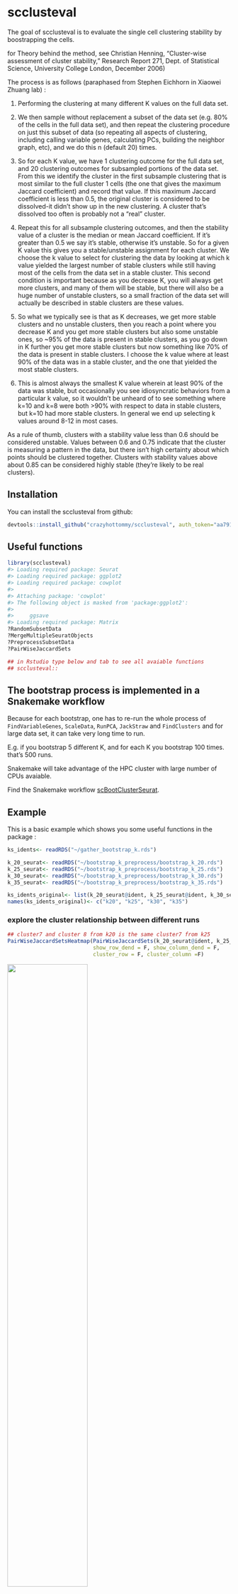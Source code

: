 
<!-- README.md is generated from README.Rmd. Please edit that file -->

# scclusteval

The goal of scclusteval is to evaluate the single cell clustering
stability by boostrapping the cells.

for Theory behind the method, see Christian Henning, “Cluster-wise
assessment of cluster stability,” Research Report 271, Dept. of
Statistical Science, University College London, December 2006)

The process is as follows (paraphased from Stephen Eichhorn in Xiaowei
Zhuang lab) :

1.  Performing the clustering at many different K values on the full
    data set.

2.  We then sample without replacement a subset of the data set
    (e.g. 80% of the cells in the full data set), and then repeat the
    clustering procedure on just this subset of data (so repeating all
    aspects of clustering, including calling variable genes, calculating
    PCs, building the neighbor graph, etc), and we do this n (default
    20) times.

3.  So for each K value, we have 1 clustering outcome for the full data
    set, and 20 clustering outcomes for subsampled portions of the data
    set. From this we identify the cluster in the first subsample
    clustering that is most similar to the full cluster 1 cells (the one
    that gives the maximum Jaccard coefficient) and record that value.
    If this maximum Jaccard coefficient is less than 0.5, the original
    cluster is considered to be dissolved-it didn’t show up in the new
    clustering. A cluster that’s dissolved too often is probably not a
    “real” cluster.

4.  Repeat this for all subsample clustering outcomes, and then the
    stability value of a cluster is the median or mean Jaccard
    coefficient. If it’s greater than 0.5 we say it’s stable, otherwise
    it’s unstable. So for a given K value this gives you a
    stable/unstable assignment for each cluster. We choose the k value
    to select for clustering the data by looking at which k value
    yielded the largest number of stable clusters while still having
    most of the cells from the data set in a stable cluster. This second
    condition is important because as you decrease K, you will always
    get more clusters, and many of them will be stable, but there will
    also be a huge number of unstable clusters, so a small fraction of
    the data set will actually be described in stable clusters are these
    values.

5.  So what we typically see is that as K decreases, we get more stable
    clusters and no unstable clusters, then you reach a point where you
    decrease K and you get more stable clusters but also some unstable
    ones, so ~95% of the data is present in stable clusters, as you go
    down in K further you get more stable clusters but now something
    like 70% of the data is present in stable clusters. I choose the k
    value where at least 90% of the data was in a stable cluster, and
    the one that yielded the most stable clusters.

6.  This is almost always the smallest K value wherein at least 90% of
    the data was stable, but occasionally you see idiosyncratic
    behaviors from a particular k value, so it wouldn’t be unheard of to
    see something where k=10 and k=8 were both \>90% with respect to
    data in stable clusters, but k=10 had more stable clusters. In
    general we end up selecting k values around 8-12 in most cases.

As a rule of thumb, clusters with a stability value less than 0.6 should
be considered unstable. Values between 0.6 and 0.75 indicate that the
cluster is measuring a pattern in the data, but there isn’t high
certainty about which points should be clustered together. Clusters with
stability values above about 0.85 can be considered highly stable
(they’re likely to be real clusters).

## Installation

You can install the scclusteval from
github:

``` r
devtools::install_github("crazyhottommy/scclusteval", auth_token="aa791fd9c20a5cb9205774df9c7a78f63fef9c2c")
```

## Useful functions

``` r
library(scclusteval)
#> Loading required package: Seurat
#> Loading required package: ggplot2
#> Loading required package: cowplot
#> 
#> Attaching package: 'cowplot'
#> The following object is masked from 'package:ggplot2':
#> 
#>     ggsave
#> Loading required package: Matrix
?RandomSubsetData
?MergeMultipleSeuratObjects
?PreprocessSubsetData
?PairWiseJaccardSets

## in Rstudio type below and tab to see all avaiable functions
## scclusteval::
```

## The bootstrap process is implemented in a Snakemake workflow

Because for each bootstrap, one has to re-run the whole process of
`FindVariableGenes`, `ScaleData`, `RunPCA`, `JackStraw` and
`FindClusters` and for large data set, it can take very long time to
run.

E.g. if you bootstrap 5 different K, and for each K you bootstrap 100
times. that’s 500 runs.

Snakemake will take advantage of the HPC cluster with large number of
CPUs avaiable.

Find the Snakemake workflow
[scBootClusterSeurat](https://github.com/crazyhottommy/scBootClusterSeurat).

## Example

This is a basic example which shows you some useful functions in the
package :

``` r
ks_idents<- readRDS("~/gather_bootstrap_k.rds")

k_20_seurat<- readRDS("~/bootstrap_k_preprocess/bootstrap_k_20.rds")
k_25_seurat<- readRDS("~/bootstrap_k_preprocess/bootstrap_k_25.rds")
k_30_seurat<- readRDS("~/bootstrap_k_preprocess/bootstrap_k_30.rds")
k_35_seurat<- readRDS("~/bootstrap_k_preprocess/bootstrap_k_35.rds")

ks_idents_original<- list(k_20_seurat@ident, k_25_seurat@ident, k_30_seurat@ident, k_35_seurat@ident)
names(ks_idents_original)<- c("k20", "k25", "k30", "k35")
```

### explore the cluster relationship between different runs

``` r
## cluster7 and cluster 8 from k20 is the same cluster7 from k25
PairWiseJaccardSetsHeatmap(PairWiseJaccardSets(k_20_seurat@ident, k_25_seurat@ident),
                           show_row_dend = F, show_column_dend = F,
                           cluster_row = F, cluster_column =F)
```

<img src="man/figures/README-unnamed-chunk-2-1.png" width="60%" height="60%" />

### Jaccard Raincloud plot for different Ks

``` r
JaccardRainCloudPlot(k_20_seurat@ident, ks_idents$`20`) + 
        geom_hline(yintercept = c(0.4, 0.8), linetype = 2) +
        ggtitle("k=20")
```

<img src="man/figures/README-unnamed-chunk-3-1.png" width="60%" height="60%" />

``` r

JaccardRainCloudPlot(k_25_seurat@ident, ks_idents$`25`) + 
        geom_hline(yintercept = c(0.4, 0.8), linetype = 2) +
        ggtitle("k=25")
```

<img src="man/figures/README-unnamed-chunk-3-2.png" width="60%" height="60%" />

``` r

JaccardRainCloudPlot(k_30_seurat@ident, ks_idents$`30`) + 
        geom_hline(yintercept = c(0.4, 0.8), linetype = 2) +
        ggtitle("k=30")
```

<img src="man/figures/README-unnamed-chunk-3-3.png" width="60%" height="60%" />

``` r

JaccardRainCloudPlot(k_35_seurat@ident, ks_idents$`35`) + 
        geom_hline(yintercept = c(0.4, 0.8), linetype = 2) +
        ggtitle("k=35")
```

<img src="man/figures/README-unnamed-chunk-3-4.png" width="60%" height="60%" />

### How many stable cluster and percentage of cells for each K

``` r
## for one K
AssignStableCluster(ks_idents_original$k20, ks_idents$`20`)
#> $jaccardIndex
#> # A tibble: 100 x 9
#>      `0`   `1`   `2`   `3`   `4`   `5`   `6`    `7`    `8`
#>    <dbl> <dbl> <dbl> <dbl> <dbl> <dbl> <dbl>  <dbl>  <dbl>
#>  1 0.332 0.534 0.758 0.785 0.653 0.712 0.804 0.515  0.406 
#>  2 0.621 0.642 0.708 0.780 0.704 0.603 0.712 0.0263 0.0733
#>  3 0.430 0.371 0.729 0.803 0.511 0.686 0.5   0.432  0.297 
#>  4 0.422 0.578 0.75  0.799 0.471 0.701 0.785 0.0528 0.0582
#>  5 0.582 0.622 0.735 0.780 0.730 0.728 0.705 0.0331 0.933 
#>  6 0.477 0.595 0.770 0.768 0.647 0.709 0.822 0.0458 0.867 
#>  7 0.529 0.590 0.779 0.765 0.707 0.702 0.782 0.0493 0.647 
#>  8 0.532 0.533 0.749 0.802 0.680 0.717 0.706 0.5    0.933 
#>  9 0.606 0.610 0.710 0.818 0.739 0.702 0.814 0.324  0.812 
#> 10 0.401 0.601 0.757 0.806 0.683 0.696 0.816 0.472  0.371 
#> # ... with 90 more rows
#> 
#> $stable_cluster
#>     0     1     2     3     4     5     6     7     8 
#>  TRUE  TRUE  TRUE  TRUE  TRUE  TRUE  TRUE FALSE FALSE 
#> 
#> $percent_cell_in_stable
#> [1] 0.987037
#> 
#> $number_of_stable_cluster
#> [1] 7

## for all Ks
ks_stable<- purrr::map2(ks_idents_original, ks_idents, ~AssignStableCluster(ident1= .x, idents = .y))

## access different Ks
ks_stable$k25
#> $jaccardIndex
#> # A tibble: 100 x 8
#>      `0`   `1`   `2`   `3`   `4`   `5`   `6`    `7`
#>    <dbl> <dbl> <dbl> <dbl> <dbl> <dbl> <dbl>  <dbl>
#>  1 0.373 0.439 0.769 0.777 0.688 0.719 0.713 0.351 
#>  2 0.606 0.608 0.741 0.769 0.679 0.743 0.734 0.615 
#>  3 0.580 0.611 0.746 0.789 0.672 0.659 0.675 0.324 
#>  4 0.530 0.616 0.725 0.826 0.709 0.560 0.748 0.34  
#>  5 0.622 0.642 0.726 0.820 0.728 0.743 0.788 0.698 
#>  6 0.632 0.633 0.735 0.823 0.728 0.728 0.711 0.784 
#>  7 0.520 0.598 0.738 0.808 0.709 0.694 0.752 0.311 
#>  8 0.479 0.613 0.719 0.802 0.426 0.586 0.504 0.474 
#>  9 0.587 0.661 0.737 0.809 0.725 0.704 0.742 0.333 
#> 10 0.595 0.562 0.740 0.769 0.726 0.747 0.755 0.0437
#> # ... with 90 more rows
#> 
#> $stable_cluster
#>     0     1     2     3     4     5     6     7 
#>  TRUE  TRUE  TRUE  TRUE  TRUE  TRUE  TRUE FALSE 
#> 
#> $percent_cell_in_stable
#> [1] 0.9862963
#> 
#> $number_of_stable_cluster
#> [1] 7

BootParameterScatterPlot(ks_stable)
```

<img src="man/figures/README-unnamed-chunk-4-1.png" width="60%" height="60%" />

## Acknowledgements

Thanks to Tim Sackton and Catherin Dulac for their supervision and
support.  
Thanks to Yasin Kaymaz in Sackton group for fruitful discussion.  
Thanks to Stephen Eichhorn in Xiaowei Zhuang lab for the idea and
sharing the python code working on
[Scanpy](https://github.com/theislab/scanpy) object.  
Thanks to Sophia(Zhengzheng) Liang in Dulac lab for sharing data and
giving feedbacks.

## Why this package?

fpc package `clusterboot`.

read this blog post
<http://www.win-vector.com/blog/2015/09/bootstrap-evaluation-of-clusters/>

## To do list

  - impurity metric for assessing cluster stability
  - plot number of clusters in each iteration.
